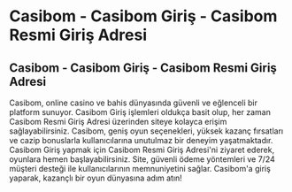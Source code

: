 # Casibom - Casibom Giriş - Casibom Resmi Giriş Adresi

## Casibom - Casibom Giriş - Casibom Resmi Giriş Adresi

Casibom, online casino ve bahis dünyasında güvenli ve eğlenceli bir platform sunuyor. Casibom Giriş işlemleri oldukça basit olup, her zaman Casibom Resmi Giriş Adresi üzerinden siteye kolayca erişim sağlayabilirsiniz. Casibom, geniş oyun seçenekleri, yüksek kazanç fırsatları ve cazip bonuslarla kullanıcılarına unutulmaz bir deneyim yaşatmaktadır. Casibom Giriş yapmak için Casibom Resmi Giriş Adresi'ni ziyaret ederek, oyunlara hemen başlayabilirsiniz. Site, güvenli ödeme yöntemleri ve 7/24 müşteri desteği ile kullanıcılarının memnuniyetini sağlar. Casibom'a giriş yaparak, kazançlı bir oyun dünyasına adım atın!
